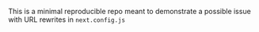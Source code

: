This is a minimal reproducible repo meant to demonstrate a possible issue with URL rewrites in `next.config.js`
